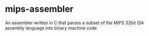 # mips-assembler
An assembler written in C that parses a subset of the MIPS 32bit ISA assembly language into binary machine code
